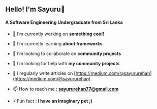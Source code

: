 <h2 align="left">Hello! I'm Sayuru👋</h1>
<h4 align="left">A Software Engineering Undergraduate from Sri Lanka</h3>

- 🔭 I’m currently working on **something cool!**

- 🌱 I’m currently learning **about frameworks**

- 👯 I’m looking to collaborate on **community projects**

- 🤝 I’m looking for help with **my community projects**

- 📝 I regularly write articles on [https://medium.com/@sayururehan](https://medium.com/@sayururehan)

- 📫 How to reach me **: sayururehan77@gmail.com**

- ⚡ Fun fact **: I have an imaginary pet ;)**

<p align="left">
</p>
